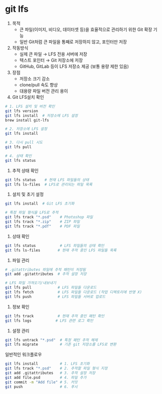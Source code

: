 # git lfs

1. 목적
    - 큰 파일(이미지, 비디오, 데이터셋 등)을 효율적으로 관리하기 위한 Git 확장 기능
    - 일반 Git처럼 큰 파일을 통째로 저장하지 않고, 포인터만 저장
2. 작동방식
    - 실제 큰 파일 → LFS 전용 서버에 저장
    - 텍스트 포인터 → Git 저장소에 저장
    - GitHub, GitLab 등이 LFS 저장소 제공 (보통 용량 제한 있음)
3. 장점
    - 저장소 크기 감소
    - clone/pull 속도 향상
    - 대용량 파일 버전 관리 용이
4. Git LFS설치 확인

```bash
# 1. LFS 설치 및 버전 확인
git lfs version  
git lfs install  # 저장소에 LFS 설정
brew install git-lfs

# 2. 저장소에 LFS 설정
git lfs install

# 3. 다시 pull 시도
git lfs pull

# 4. 상태 확인
git lfs status
```

1. 추적 상태 확인

```bash
git lfs status    # 현재 LFS 파일들의 상태
git lfs ls-files  # LFS로 관리되는 파일 목록
```

1. 설치 및 초기 설정

```bash
git lfs install  # Git LFS 초기화

# 특정 파일 형식을 LFS로 추적
git lfs track "*.psd"    # Photoshop 파일
git lfs track "*.zip"    # ZIP 파일
git lfs track "*.pdf"    # PDF 파일
```

1. 상태 확인

```bash
git lfs status           # LFS 파일들의 상태 확인
git lfs ls-files        # 현재 추적 중인 LFS 파일들 목록
```

1. 파일 관리

```bash
# .gitattributes 파일에 추적 패턴이 저장됨
git add .gitattributes  # 추적 설정 저장

# LFS 파일 가져오기/내보내기
git lfs pull            # LFS 파일들 다운로드
git lfs fetch           # LFS 파일들 다운로드 (작업 디렉토리에 반영 X)
git lfs push            # LFS 파일들 서버로 업로드
```

1. 정보 확인

```bash
git lfs track           # 현재 추적 중인 패턴 확인
git lfs logs           # LFS 관련 로그 확인
```

1. 설정 관리

```bash
git lfs untrack "*.psd"  # 특정 패턴 추적 해제
git lfs migrate          # 기존 git 저장소를 LFS로 변환
```

일반적인 워크플로우

```bash
git lfs install          # 1. LFS 초기화
git lfs track "*.psd"    # 2. 추적할 파일 형식 지정
git add .gitattributes   # 3. 추적 설정 저장
git add file.psd         # 4. 파일 추가
git commit -m "Add file" # 5. 커밋
git push                 # 6. 푸시
```